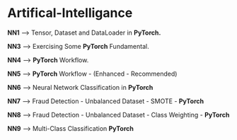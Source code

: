 # Artifical-Intelligance
**NN1** --> Tensor, Dataset and DataLoader in **PyTorch.**

**NN3** --> Exercising Some **PyTorch** Fundamental.

**NN4** --> **PyTorch** Workflow.

**NN5** --> **PyTorch** Workflow - (Enhanced - Recommended)

**NN6** --> Neural Network Classification in **PyTorch**

**NN7** --> Fraud Detection - Unbalanced Dataset - SMOTE - **PyTorch** 

**NN8** --> Fraud Detection - Unbalanced Dataset - Class Weighting - **PyTorch** 

**NN9** --> Multi-Class Classification **PyTorch** 


